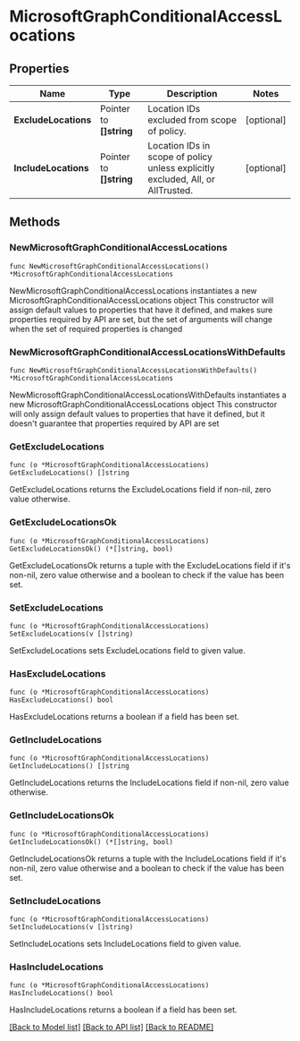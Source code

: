# MicrosoftGraphConditionalAccessLocations

## Properties

Name | Type | Description | Notes
------------ | ------------- | ------------- | -------------
**ExcludeLocations** | Pointer to **[]string** | Location IDs excluded from scope of policy. | [optional] 
**IncludeLocations** | Pointer to **[]string** | Location IDs in scope of policy unless explicitly excluded, All, or AllTrusted. | [optional] 

## Methods

### NewMicrosoftGraphConditionalAccessLocations

`func NewMicrosoftGraphConditionalAccessLocations() *MicrosoftGraphConditionalAccessLocations`

NewMicrosoftGraphConditionalAccessLocations instantiates a new MicrosoftGraphConditionalAccessLocations object
This constructor will assign default values to properties that have it defined,
and makes sure properties required by API are set, but the set of arguments
will change when the set of required properties is changed

### NewMicrosoftGraphConditionalAccessLocationsWithDefaults

`func NewMicrosoftGraphConditionalAccessLocationsWithDefaults() *MicrosoftGraphConditionalAccessLocations`

NewMicrosoftGraphConditionalAccessLocationsWithDefaults instantiates a new MicrosoftGraphConditionalAccessLocations object
This constructor will only assign default values to properties that have it defined,
but it doesn't guarantee that properties required by API are set

### GetExcludeLocations

`func (o *MicrosoftGraphConditionalAccessLocations) GetExcludeLocations() []string`

GetExcludeLocations returns the ExcludeLocations field if non-nil, zero value otherwise.

### GetExcludeLocationsOk

`func (o *MicrosoftGraphConditionalAccessLocations) GetExcludeLocationsOk() (*[]string, bool)`

GetExcludeLocationsOk returns a tuple with the ExcludeLocations field if it's non-nil, zero value otherwise
and a boolean to check if the value has been set.

### SetExcludeLocations

`func (o *MicrosoftGraphConditionalAccessLocations) SetExcludeLocations(v []string)`

SetExcludeLocations sets ExcludeLocations field to given value.

### HasExcludeLocations

`func (o *MicrosoftGraphConditionalAccessLocations) HasExcludeLocations() bool`

HasExcludeLocations returns a boolean if a field has been set.

### GetIncludeLocations

`func (o *MicrosoftGraphConditionalAccessLocations) GetIncludeLocations() []string`

GetIncludeLocations returns the IncludeLocations field if non-nil, zero value otherwise.

### GetIncludeLocationsOk

`func (o *MicrosoftGraphConditionalAccessLocations) GetIncludeLocationsOk() (*[]string, bool)`

GetIncludeLocationsOk returns a tuple with the IncludeLocations field if it's non-nil, zero value otherwise
and a boolean to check if the value has been set.

### SetIncludeLocations

`func (o *MicrosoftGraphConditionalAccessLocations) SetIncludeLocations(v []string)`

SetIncludeLocations sets IncludeLocations field to given value.

### HasIncludeLocations

`func (o *MicrosoftGraphConditionalAccessLocations) HasIncludeLocations() bool`

HasIncludeLocations returns a boolean if a field has been set.


[[Back to Model list]](../README.md#documentation-for-models) [[Back to API list]](../README.md#documentation-for-api-endpoints) [[Back to README]](../README.md)



